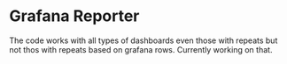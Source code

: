 # Grafana Reporter

The code works with all types of dashboards even those with repeats but not thos with repeats based on grafana rows. Currently working on that.
